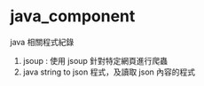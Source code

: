# java_component
java 相關程式紀錄
1. jsoup : 使用 jsoup 針對特定網頁進行爬蟲
2. java string to json 程式，及讀取 json 內容的程式

